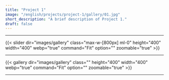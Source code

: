 ```yaml
---
title: "Project 1"
image: "/english/projects/project-1/gallery/01.jpg"
short_description: "A brief description of Project 1."
draft: false
---
```

<hr>
{{< slider dir="images/gallery" class="max-w-[800px] ml-0" height="400" width="400" webp="true" command="Fit" option="" zoomable="true" >}}
<hr>

{{< gallery dir="images/gallery" class="" height="400" width="400" webp="true" command="Fit" option="" zoomable="true" >}}

<hr>